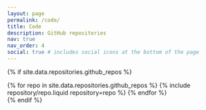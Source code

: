 ```yaml
---
layout: page
permalink: /code/
title: Code
description: GitHub repositories
nav: true
nav_order: 4
social: true # includes social icons at the bottom of the page
---
```


{% if site.data.repositories.github_repos %}

<div class="repositories d-flex flex-wrap flex-md-row flex-column justify-content-between align-items-center">
  {% for repo in site.data.repositories.github_repos %}
    {% include repository/repo.liquid repository=repo %}
  {% endfor %}
</div>
{% endif %}
